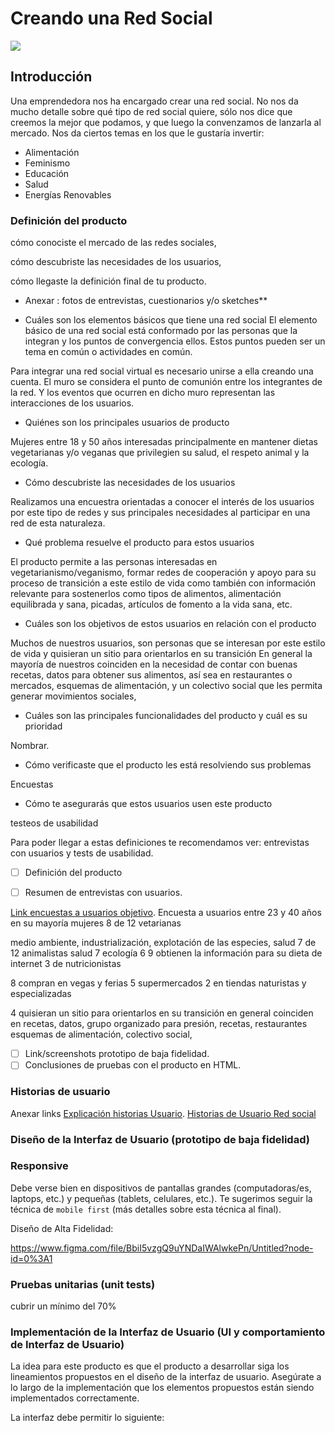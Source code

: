 # Creando una Red Social
![](stock-vector-vegan-friendly-icon.png)

## Introducción

Una emprendedora nos ha encargado crear una red social. No nos da mucho detalle
sobre qué tipo de red social quiere, sólo nos dice que creemos la mejor que
podamos, y que luego la convenzamos de lanzarla al mercado. Nos da ciertos temas
en los que le gustaría invertir:

* Alimentación
* Feminismo
* Educación
* Salud
* Energías Renovables


### Definición del producto

cómo conociste el mercado de las redes sociales,

cómo descubriste las necesidades de los usuarios,

cómo llegaste  la definición final de tu producto.

* Anexar : fotos de entrevistas, cuestionarios y/o sketches**

* Cuáles son los elementos básicos que tiene una red social
El elemento básico de una red social está conformado por las personas que la integran y los puntos de convergencia ellos. Estos puntos pueden ser un tema en común o actividades en común.

Para integrar una red social virtual es necesario unirse a ella creando una cuenta.
El muro se considera el punto de comunión entre los integrantes de la red. Y los eventos que ocurren en dicho muro representan las interacciones de los usuarios.


* Quiénes son los principales usuarios de producto

Mujeres entre 18 y 50 años interesadas principalmente en mantener dietas vegetarianas y/o veganas que privilegien su salud, el respeto animal y la ecología.

* Cómo descubriste las necesidades de los usuarios

Realizamos una encuestra orientadas a conocer el interés de los usuarios por este tipo de redes y sus principales necesidades al participar en una red de esta naturaleza.

* Qué problema resuelve el producto para estos usuarios

El producto permite a las personas interesadas en vegetarianismo/veganismo, formar redes de cooperación y apoyo para su proceso de transición a este estilo de vida como también con información relevante para sostenerlos como tipos de alimentos, alimentación equilibrada y sana, picadas, artículos de fomento a la vida sana, etc.

* Cuáles son los objetivos de estos usuarios en relación con el producto

Muchos de nuestros usuarios, son personas que se interesan por este estilo de vida y quisieran un sitio para orientarlos en su transición
En general la mayoría de nuestros coinciden en la necesidad de contar con buenas recetas, datos para obtener sus alimentos, así sea en restaurantes o mercados, esquemas de alimentación, y un colectivo social que les permita  generar movimientos sociales,

* Cuáles son las principales funcionalidades del producto y cuál es su prioridad

Nombrar.

* Cómo verificaste que el producto les está resolviendo sus problemas

Encuestas

* Cómo te asegurarás que estos usuarios usen este producto

testeos de usabilidad


Para poder llegar a estas definiciones te recomendamos ver: entrevistas con
usuarios y tests de usabilidad.

* [ ] Definición del producto

* [ ] Resumen de entrevistas con usuarios.

[Link encuestas a usuarios objetivo](https://es.surveymonkey.com/results/SM-YV92YGDQV/).
Encuesta a usuarios entre 23 y 40 años
en su mayoría mujeres
8 de 12 vetarianas

medio ambiente, industrialización, explotación de las especies, salud
7 de 12 animalistas
salud 7
ecología 6
9 obtienen la información para su dieta de internet
3 de nutricionistas

8 compran en vegas y ferias
5 supermercados
2 en tiendas naturistas y especializadas

4 quisieran un sitio para orientarlos en su transición
en general coinciden en recetas, datos, grupo organizado para presión, recetas, restaurantes
esquemas de alimentación, colectivo social,

* [ ] Link/screenshots prototipo de baja fidelidad.
* [ ] Conclusiones de pruebas con el producto en HTML.

### Historias de usuario

Anexar links
[Explicación historias Usuario](http://jmbeas.es/guias/historias-de-usuario/).
[Historias de Usuario Red social](https://drive.google.com/drive/folders/1pvTZKcE55xdAUkaaZS0a6C-rbvwYRHWf)
### Diseño de la Interfaz de Usuario (prototipo de baja fidelidad)



### Responsive

Debe verse bien en dispositivos de pantallas grandes
(computadoras/es, laptops, etc.) y pequeñas (tablets, celulares, etc.). Te
sugerimos seguir la técnica de `mobile first` (más detalles sobre esta técnica
al final).

Diseño de Alta Fidelidad:

https://www.figma.com/file/BbiI5vzgQ9uYNDaIWAlwkePn/Untitled?node-id=0%3A1 

### Pruebas unitarias (unit tests)

cubrir un mínimo del 70%

### Implementación de la Interfaz de Usuario (UI y comportamiento de Interfaz de Usuario)

La idea para este producto es que el producto a desarrollar siga los
lineamientos propuestos en el diseño de la interfaz de usuario. Asegúrate a lo
largo de la implementación que los elementos propuestos están siendo
implementados correctamente.

La interfaz debe permitir lo siguiente:
